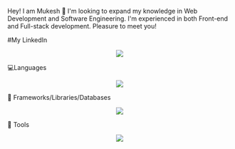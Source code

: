 Hey! I am Mukesh 👋
I'm looking to expand my knowledge in Web Development and Software Engineering. I'm experienced in both Front-end and Full-stack development. Pleasure to meet you!
<!--
**mukeshlomror/MukeshLomror** is a ✨ _special_ ✨ repository because its `README.md` (this file) appears on your GitHub profile.

Here are some ideas to get you started:

- 🔭 I’m currently working on ...
- 🌱 I’m currently learning ...
- 👯 I’m looking to collaborate on ...
- 🤔 I’m looking for help with ...
- 💬 Ask me about ...
- 📫 How to reach me: ...
- 😄 Pronouns: ...
- ⚡ Fun fact: ...
-->
#My LinkedIn
<p align="center">
  <a href="https://www.linkedin.com/in/mukesh-lomror-a05731161/">
    <img src="https://skillicons.dev/icons?i=linkedin" />
  </a>
</p>

💻Languages

<p align="center">
  <a href="https://skillicons.dev">
    <img src="https://skillicons.dev/icons?i=c,java,js,py,html,css,regex,jquery,bash" />
  </a>
</p>

🧰 Frameworks/Libraries/Databases

<p align="center">
  <a href="https://skillicons.dev">
    <img src="https://skillicons.dev/icons?i=react,nodejs,express,redux,mongodb,jquery,firebase,postgres,regex,bootstrap,tailwind" />
  </a>
</p>

🔧 Tools

<p align="center">
  <a href="https://skillicons.dev">
    <img src="https://skillicons.dev/icons?i=git,github,powershall,figma,vite,netlify" />
  </a>
</p>
